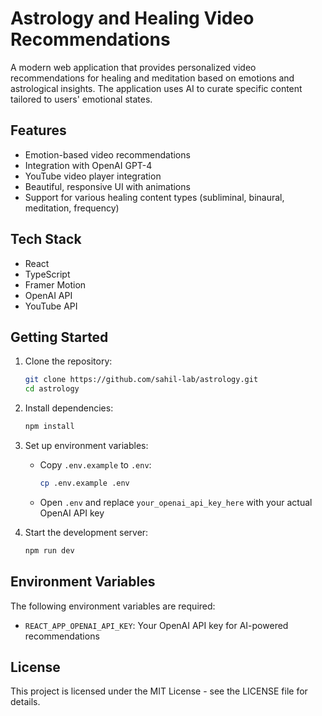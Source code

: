 # Astrology and Healing Video Recommendations

A modern web application that provides personalized video recommendations for healing and meditation based on emotions and astrological insights. The application uses AI to curate specific content tailored to users' emotional states.

## Features

- Emotion-based video recommendations
- Integration with OpenAI GPT-4
- YouTube video player integration
- Beautiful, responsive UI with animations
- Support for various healing content types (subliminal, binaural, meditation, frequency)

## Tech Stack

- React
- TypeScript
- Framer Motion
- OpenAI API
- YouTube API

## Getting Started

1. Clone the repository:
   ```bash
   git clone https://github.com/sahil-lab/astrology.git
   cd astrology
   ```

2. Install dependencies:
   ```bash
   npm install
   ```

3. Set up environment variables:
   - Copy `.env.example` to `.env`:
     ```bash
     cp .env.example .env
     ```
   - Open `.env` and replace `your_openai_api_key_here` with your actual OpenAI API key

4. Start the development server:
   ```bash
   npm run dev
   ```

## Environment Variables

The following environment variables are required:

- `REACT_APP_OPENAI_API_KEY`: Your OpenAI API key for AI-powered recommendations

## License

This project is licensed under the MIT License - see the LICENSE file for details. 